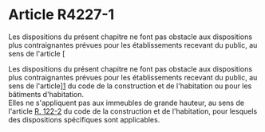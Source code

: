 # Article R4227-1

 

Les dispositions du présent chapitre ne font pas obstacle aux dispositions plus contraignantes prévues pour les établissements recevant du public, au sens de l'article [ 

Les dispositions du présent chapitre ne font pas obstacle aux dispositions plus contraignantes prévues pour les établissements recevant du public, au sens de l'article][1] du code de la construction et de l'habitation ou pour les bâtiments d'habitation.   
Elles ne s'appliquent pas aux immeubles de grande hauteur, au sens de l'article [R. 122-2][2] du code de la construction et de l'habitation, pour lesquels des dispositions spécifiques sont applicables.

 [1]: /affichCodeArticle.do?cidTexte=LEGITEXT000006074096&idArticle=LEGIARTI000006896089&dateTexte=&categorieLien=cid
 [2]: /affichCodeArticle.do?cidTexte=LEGITEXT000006074096&idArticle=LEGIARTI000006896045&dateTexte=&categorieLien=cid